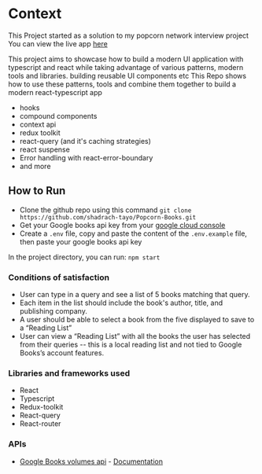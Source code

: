# Context
This Project started as a solution to my popcorn network interview project
You can view the live app [here](https://ubiquitous-cuchufli-da85ef.netlify.app/)

This project aims to showcase how to build a modern UI application with typescript and react
while taking advantage of various patterns, modern tools and libraries. building reusable UI components etc
This Repo shows how to use these patterns, tools and combine them together to build a modern react-typescript app
- hooks
- compound components
- context api
- redux toolkit
- react-query (and it's caching strategies)
- react suspense
- Error handling with react-error-boundary
- and more

## How to Run
- Clone the github repo using this command `git clone https://github.com/shadrach-tayo/Popcorn-Books.git`
- Get your Google books api key from your [google cloud console](https://console.cloud.google.com/apis/api/books.googleapis.com)
- Create a ``.env`` file, copy and paste the content of the ``.env.example`` file, then paste your google books api key

In the project directory, you can run: `npm start`

### Conditions of satisfaction
-  User can type in a query and see a list of 5 books matching that query.
- Each item in the list should include the book's author, title, and publishing company.
- A user should be able to select a book from the five displayed to save to a “Reading List”
- User can view a “Reading List” with all the books the user has selected from their queries -- this is a local reading list and not tied to Google Books’s account features.

### Libraries and frameworks used
- React
- Typescript
- Redux-toolkit
- React-query
- React-router

### APIs
- [Google Books volumes api]("https://www.googleapis.com/books/v1/volumes") - [Documentation](https://developers.google.com/books/docs/v1/using#RetrievingVolume)